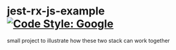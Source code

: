 # jest-rx-js-example [![Code Style: Google](https://img.shields.io/badge/code%20style-google-blueviolet.svg)](https://github.com/google/gts)
small project to illustrate how these two stack can work together
